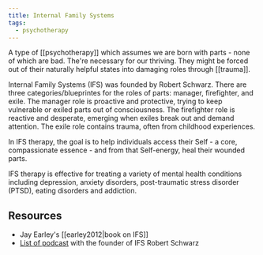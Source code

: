 ```yaml
---
title: Internal Family Systems
tags:
  - psychotherapy
---
```


A type of [[psychotherapy]] which assumes we are born with parts - none of which
are bad. The're necessary for our thriving. They might be forced out of their
naturally helpful states into damaging roles through [[trauma]].

Internal Family Systems (IFS) was founded by Robert Schwarz. There are three
categories/blueprintes for the roles of parts: manager, firefighter, and exile.
The manager role is proactive and protective, trying to keep vulnerable or
exiled parts out of consciousness. The firefighter role is reactive and
desperate, emerging when exiles break out and demand attention. The exile role
contains trauma, often from childhood experiences.

In IFS therapy, the goal is to help individuals access their Self - a core,
compassionate essence - and from that Self-energy, heal their wounded parts.

IFS therapy is effective for treating a variety of mental health conditions
including depression, anxiety disorders, post-traumatic stress disorder (PTSD),
eating disorders and addiction.

## Resources

- Jay Earley's [[earley2012|book on IFS]]
- [List of podcast](https://ifs-institute.com/resources/podcasts-and-teleconferences)
  with the founder of IFS Robert Schwarz
